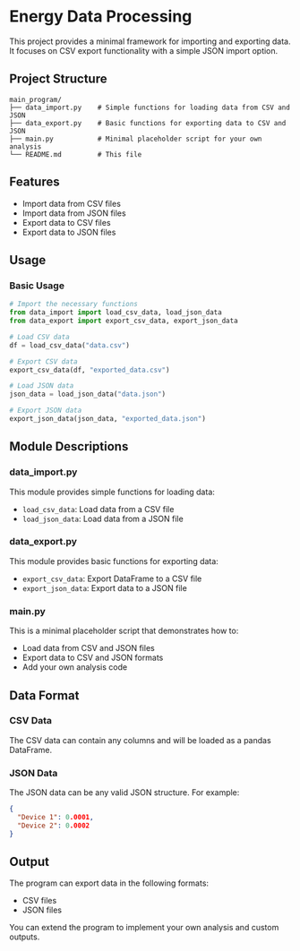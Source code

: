 # Energy Data Processing

This project provides a minimal framework for importing and exporting data. It focuses on CSV export functionality with a simple JSON import option.

## Project Structure

```
main_program/
├── data_import.py    # Simple functions for loading data from CSV and JSON
├── data_export.py    # Basic functions for exporting data to CSV and JSON
├── main.py           # Minimal placeholder script for your own analysis
└── README.md         # This file
```

## Features

- Import data from CSV files
- Import data from JSON files
- Export data to CSV files
- Export data to JSON files

## Usage

### Basic Usage

```python
# Import the necessary functions
from data_import import load_csv_data, load_json_data
from data_export import export_csv_data, export_json_data

# Load CSV data
df = load_csv_data("data.csv")

# Export CSV data
export_csv_data(df, "exported_data.csv")

# Load JSON data
json_data = load_json_data("data.json")

# Export JSON data
export_json_data(json_data, "exported_data.json")
```

## Module Descriptions

### data_import.py

This module provides simple functions for loading data:

- `load_csv_data`: Load data from a CSV file
- `load_json_data`: Load data from a JSON file

### data_export.py

This module provides basic functions for exporting data:

- `export_csv_data`: Export DataFrame to a CSV file
- `export_json_data`: Export data to a JSON file

### main.py

This is a minimal placeholder script that demonstrates how to:

- Load data from CSV and JSON files
- Export data to CSV and JSON formats
- Add your own analysis code

## Data Format

### CSV Data

The CSV data can contain any columns and will be loaded as a pandas DataFrame.

### JSON Data

The JSON data can be any valid JSON structure. For example:

```json
{
  "Device 1": 0.0001,
  "Device 2": 0.0002
}
```

## Output

The program can export data in the following formats:
- CSV files
- JSON files

You can extend the program to implement your own analysis and custom outputs.
